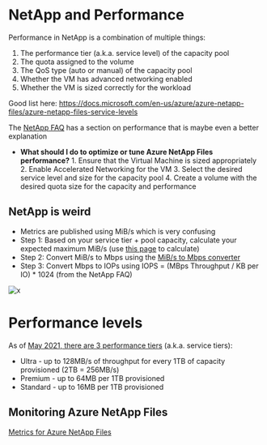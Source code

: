# NetApp and Performance

Performance in NetApp is a combination of multiple things:
1. The performance tier (a.k.a. service level) of the capacity pool
2. The quota assigned to the volume
3. The QoS type (auto or manual) of the capacity pool
4. Whether the VM has advanced networking enabled
5. Whether the VM is sized correctly for the workload

Good list here: https://docs.microsoft.com/en-us/azure/azure-netapp-files/azure-netapp-files-service-levels

The [NetApp FAQ](https://docs.microsoft.com/en-us/azure/azure-netapp-files/azure-netapp-files-faqs) has a section on performance that is maybe even a better explanation
- **What should I do to optimize or tune Azure NetApp Files performance?**
      1. Ensure that the Virtual Machine is sized appropriately
      2. Enable Accelerated Networking for the VM
      3. Select the desired service level and size for the capacity pool
      4. Create a volume with the desired quota size for the capacity and performance

## NetApp is weird
-	Metrics are published using MiB/s which is very confusing
-	Step 1: Based on your service tier + pool capacity, calculate your expected maximum MiB/s (use [this page](https://docs.microsoft.com/en-us/azure/azure-netapp-files/azure-netapp-files-service-levels) to calculate)
-	Step 2: Convert MiB/s to Mbps using the [MiB/s to Mbps converter](https://www.convertunits.com/from/MiB/s/to/Mbps)
-	Step 3: Convert Mbps to IOPs using IOPS = (MBps Throughput / KB per IO) * 1024 (from the NetApp FAQ)


![x](https://docs.microsoft.com/en-us/azure/media/azure-netapp-files/azure-netapp-files-service-levels.png)

# Performance levels

As of [May 2021, there are 3 performance tiers](https://docs.microsoft.com/en-us/azure/azure-netapp-files/azure-netapp-files-service-levels) (a.k.a. service tiers):
- Ultra - up to 128MB/s of throughput for every 1TB of capacity provisioned (2TB = 256MB/s)
- Premium - up to 64MB per 1TB provisioned
- Standard - up to 16MB per 1TB provisioned

## Monitoring Azure NetApp Files

[Metrics for Azure NetApp Files](https://docs.microsoft.com/en-us/azure/azure-netapp-files/azure-netapp-files-metrics)
